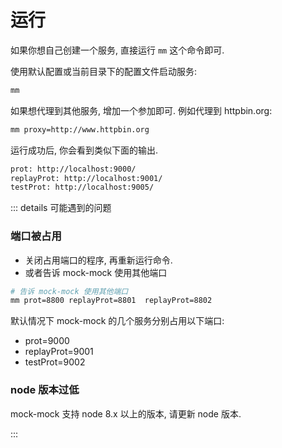 # 运行

如果你想自己创建一个服务, 直接运行 `mm` 这个命令即可.

使用默认配置或当前目录下的配置文件启动服务:
``` sh
mm
```

如果想代理到其他服务, 增加一个参加即可.
例如代理到 httpbin.org:
``` sh
mm proxy=http://www.httpbin.org
```

运行成功后, 你会看到类似下面的输出.
``` txt
prot: http://localhost:9000/
replayProt: http://localhost:9001/
testProt: http://localhost:9005/
```

::: details 可能遇到的问题

### 端口被占用
- 关闭占用端口的程序, 再重新运行命令.
- 或者告诉 mock-mock 使用其他端口

``` sh
# 告诉 mock-mock 使用其他端口
mm prot=8800 replayProt=8801  replayProt=8802
```

默认情况下 mock-mock 的几个服务分别占用以下端口:
- prot=9000
- replayProt=9001
- testProt=9002

### node 版本过低
mock-mock 支持 node 8.x 以上的版本, 请更新 node 版本.

:::
